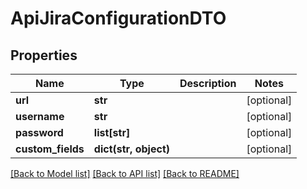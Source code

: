 # ApiJiraConfigurationDTO

## Properties
Name | Type | Description | Notes
------------ | ------------- | ------------- | -------------
**url** | **str** |  | [optional] 
**username** | **str** |  | [optional] 
**password** | **list[str]** |  | [optional] 
**custom_fields** | **dict(str, object)** |  | [optional] 

[[Back to Model list]](../README.md#documentation-for-models) [[Back to API list]](../README.md#documentation-for-api-endpoints) [[Back to README]](../README.md)

